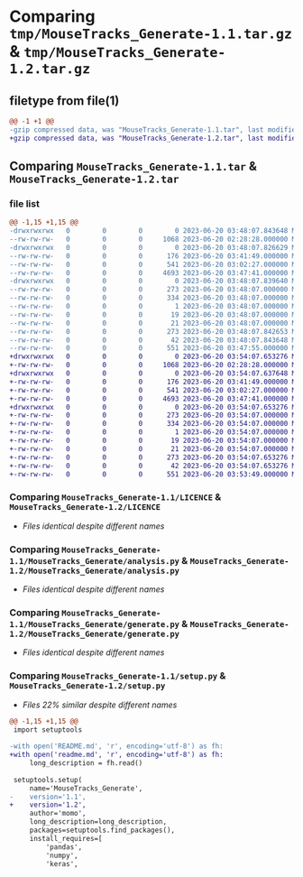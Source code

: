 # Comparing `tmp/MouseTracks_Generate-1.1.tar.gz` & `tmp/MouseTracks_Generate-1.2.tar.gz`

## filetype from file(1)

```diff
@@ -1 +1 @@
-gzip compressed data, was "MouseTracks_Generate-1.1.tar", last modified: Tue Jun 20 03:48:07 2023, max compression
+gzip compressed data, was "MouseTracks_Generate-1.2.tar", last modified: Tue Jun 20 03:54:07 2023, max compression
```

## Comparing `MouseTracks_Generate-1.1.tar` & `MouseTracks_Generate-1.2.tar`

### file list

```diff
@@ -1,15 +1,15 @@
-drwxrwxrwx   0        0        0        0 2023-06-20 03:48:07.843648 MouseTracks_Generate-1.1/
--rw-rw-rw-   0        0        0     1068 2023-06-20 02:28:28.000000 MouseTracks_Generate-1.1/LICENCE
-drwxrwxrwx   0        0        0        0 2023-06-20 03:48:07.826629 MouseTracks_Generate-1.1/MouseTracks_Generate/
--rw-rw-rw-   0        0        0      176 2023-06-20 03:41:49.000000 MouseTracks_Generate-1.1/MouseTracks_Generate/__init__.py
--rw-rw-rw-   0        0        0      541 2023-06-20 03:02:27.000000 MouseTracks_Generate-1.1/MouseTracks_Generate/analysis.py
--rw-rw-rw-   0        0        0     4693 2023-06-20 03:47:41.000000 MouseTracks_Generate-1.1/MouseTracks_Generate/generate.py
-drwxrwxrwx   0        0        0        0 2023-06-20 03:48:07.839640 MouseTracks_Generate-1.1/MouseTracks_Generate.egg-info/
--rw-rw-rw-   0        0        0      273 2023-06-20 03:48:07.000000 MouseTracks_Generate-1.1/MouseTracks_Generate.egg-info/PKG-INFO
--rw-rw-rw-   0        0        0      334 2023-06-20 03:48:07.000000 MouseTracks_Generate-1.1/MouseTracks_Generate.egg-info/SOURCES.txt
--rw-rw-rw-   0        0        0        1 2023-06-20 03:48:07.000000 MouseTracks_Generate-1.1/MouseTracks_Generate.egg-info/dependency_links.txt
--rw-rw-rw-   0        0        0       19 2023-06-20 03:48:07.000000 MouseTracks_Generate-1.1/MouseTracks_Generate.egg-info/requires.txt
--rw-rw-rw-   0        0        0       21 2023-06-20 03:48:07.000000 MouseTracks_Generate-1.1/MouseTracks_Generate.egg-info/top_level.txt
--rw-rw-rw-   0        0        0      273 2023-06-20 03:48:07.842653 MouseTracks_Generate-1.1/PKG-INFO
--rw-rw-rw-   0        0        0       42 2023-06-20 03:48:07.843648 MouseTracks_Generate-1.1/setup.cfg
--rw-rw-rw-   0        0        0      551 2023-06-20 03:47:55.000000 MouseTracks_Generate-1.1/setup.py
+drwxrwxrwx   0        0        0        0 2023-06-20 03:54:07.653276 MouseTracks_Generate-1.2/
+-rw-rw-rw-   0        0        0     1068 2023-06-20 02:28:28.000000 MouseTracks_Generate-1.2/LICENCE
+drwxrwxrwx   0        0        0        0 2023-06-20 03:54:07.637648 MouseTracks_Generate-1.2/MouseTracks_Generate/
+-rw-rw-rw-   0        0        0      176 2023-06-20 03:41:49.000000 MouseTracks_Generate-1.2/MouseTracks_Generate/__init__.py
+-rw-rw-rw-   0        0        0      541 2023-06-20 03:02:27.000000 MouseTracks_Generate-1.2/MouseTracks_Generate/analysis.py
+-rw-rw-rw-   0        0        0     4693 2023-06-20 03:47:41.000000 MouseTracks_Generate-1.2/MouseTracks_Generate/generate.py
+drwxrwxrwx   0        0        0        0 2023-06-20 03:54:07.653276 MouseTracks_Generate-1.2/MouseTracks_Generate.egg-info/
+-rw-rw-rw-   0        0        0      273 2023-06-20 03:54:07.000000 MouseTracks_Generate-1.2/MouseTracks_Generate.egg-info/PKG-INFO
+-rw-rw-rw-   0        0        0      334 2023-06-20 03:54:07.000000 MouseTracks_Generate-1.2/MouseTracks_Generate.egg-info/SOURCES.txt
+-rw-rw-rw-   0        0        0        1 2023-06-20 03:54:07.000000 MouseTracks_Generate-1.2/MouseTracks_Generate.egg-info/dependency_links.txt
+-rw-rw-rw-   0        0        0       19 2023-06-20 03:54:07.000000 MouseTracks_Generate-1.2/MouseTracks_Generate.egg-info/requires.txt
+-rw-rw-rw-   0        0        0       21 2023-06-20 03:54:07.000000 MouseTracks_Generate-1.2/MouseTracks_Generate.egg-info/top_level.txt
+-rw-rw-rw-   0        0        0      273 2023-06-20 03:54:07.653276 MouseTracks_Generate-1.2/PKG-INFO
+-rw-rw-rw-   0        0        0       42 2023-06-20 03:54:07.653276 MouseTracks_Generate-1.2/setup.cfg
+-rw-rw-rw-   0        0        0      551 2023-06-20 03:53:49.000000 MouseTracks_Generate-1.2/setup.py
```

### Comparing `MouseTracks_Generate-1.1/LICENCE` & `MouseTracks_Generate-1.2/LICENCE`

 * *Files identical despite different names*

### Comparing `MouseTracks_Generate-1.1/MouseTracks_Generate/analysis.py` & `MouseTracks_Generate-1.2/MouseTracks_Generate/analysis.py`

 * *Files identical despite different names*

### Comparing `MouseTracks_Generate-1.1/MouseTracks_Generate/generate.py` & `MouseTracks_Generate-1.2/MouseTracks_Generate/generate.py`

 * *Files identical despite different names*

### Comparing `MouseTracks_Generate-1.1/setup.py` & `MouseTracks_Generate-1.2/setup.py`

 * *Files 22% similar despite different names*

```diff
@@ -1,15 +1,15 @@
 import setuptools
 
-with open('README.md', 'r', encoding='utf-8') as fh:
+with open('readme.md', 'r', encoding='utf-8') as fh:
     long_description = fh.read()
 
 setuptools.setup(
     name='MouseTracks_Generate',
-    version='1.1',
+    version='1.2',
     author='momo',
     long_description=long_description,
     packages=setuptools.find_packages(),
     install_requires=[
         'pandas',
         'numpy',
         'keras',
```

